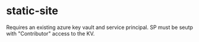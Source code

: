 # static-site

Requires an existing azure key vault and service principal. SP must be seutp with "Contributor" access to the KV.